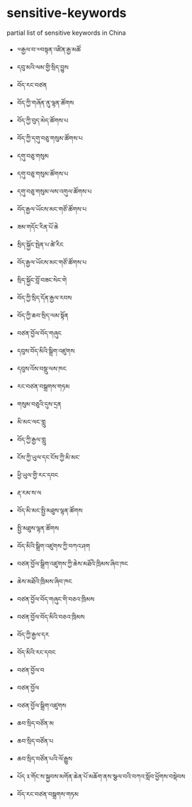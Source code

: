 # sensitive-keywords
partial list of sensitive keywords in China

- ༧རྒྱལ་བ་༧བསྟན་འཛིན་རྒྱ་མཚོ
- དབུ་མའི་ལམ་གྱི་སྲིད་བྱུས
- བོད་རང་བཙན
- བོད་ཀྱི་གཞོན་ནུ་ལྷན་ཚོགས
- བོད་ཀྱི་བུད་མེད་ཚོགས་པ
- བོད་ཀྱི་དགུ་བཅུ་གསུམ་ཚོགས་པ
- དགུ་བཅུ་གསུམ
- དགུ་བཅུ་གསུམ་ཚོགས་པ
- དགུ་བཅུ་གསུམ་ལས་འགུལ་ཚོགས་པ
- བོད་རྒྱལ་ཡོངས་མང་གཙོ་ཚོགས་པ
- ཟམ་གདོང་རིན་པོ་ཆེ
- སྲིད་སྐྱོང་སྤེན་པ་ཚེ་རིང
- བོད་རྒྱལ་ཡོངས་མང་གཙོ་ཚོགས་པ
- སྲིད་སྐྱོང་བློ་བཟང་སེང་གེ
- བོད་ཀྱི་སྲིད་དོན་རྒྱལ་རབས
- བོད་ཀྱི་ཆབ་སྲིད་ལམ་སྟོན
- བཙན་བྱོལ་བོད་གཞུང
- དབུས་བོད་མིའི་སྒྲིག་འཛུགས
- དབུས་འོས་བསྡུ་ལས་ཁང
- རང་བཙན་བསྒྲགས་གཏམ
- གསུམ་བཅུའི་དུས་དྲན
- མི་མང་ལང་གླུ
- བོད་ཀྱི་རྒྱལ་གླུ
- ངོས་ཀྱི་ཡུལ་དང་ངོས་ཀྱི་མི་མང་
- ཕྱི་ཡུལ་གྱི་རང་དབང
- རྡ་རམ་ས་ལ
- བོད་མི་མང་སྤྱི་མཐུས་ལྷན་ཚོགས
- སྤྱི་མཐུས་ལྷན་ཚོགས
- བོད་མིའི་སྒྲིག་འཛུགས་ཀྱི་བཀའ་ཤག
- བཙན་བྱོལ་སྒྲིག་འཛུགས་ཀྱི་ཆེས་མཐོའི་ཁྲིམས་ཞིབ་ཁང
- ཆེས་མཐོའི་ཁྲིམས་ཞིབ་ཁང
- བཙན་བྱོལ་བོད་གཞུང་གི་བཅའ་ཁྲིམས
- བཙན་བྱོལ་བོད་མིའི་བཅའ་ཁྲིམས
- བོད་ཀྱི་རྒྱལ་དར
- བོད་མིའི་རང་དབང
- བཙན་བྱོལ་བ
- བཙན་བྱོལ
- བཙན་བྱོལ་སྒྲིག་འཛུགས
- ཆབ་སྲིད་བཙོན་མ
- ཆབ་སྲིད་བཙོན་པ
- ཆབ་སྲིད་བཙོན་པའི་ལོ་རྒྱུས
- པོད ༣་གོང་ས་སྐྱབས་མགོན་ཆེན་པོ་མཆོག་ནས་སྩལ་བའི་བཀའ་སློབ་ཕྱོགས་བསྡེབས
- བོད་རང་བཙན་བསྒྲགས་གཏམ
